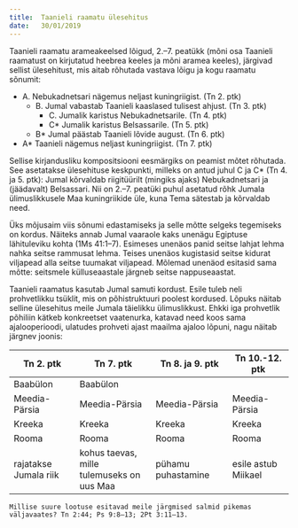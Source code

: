 ```yaml
---
title:  Taanieli raamatu ülesehitus
date:   30/01/2019
---
```


Taanieli raamatu arameakeelsed lõigud, 2.–7. peatükk (mõni osa Taanieli raamatust on kirjutatud heebrea keeles ja mõni aramea keeles), järgivad sellist ülesehitust, mis aitab rõhutada vastava lõigu ja kogu raamatu sõnumit:

- A. Nebukadnetsari nägemus neljast kuningriigist. (Tn 2. ptk)
    - B. Jumal vabastab Taanieli kaaslased tulisest ahjust. (Tn 3. ptk)
        - C. Jumalik karistus Nebukadnetsarile. (Tn 4. ptk)
        - C* Jumalik karistus Belsassarile. (Tn 5. ptk)
    - B* Jumal päästab Taanieli lõvide august. (Tn 6. ptk)
- A* Taanieli nägemus neljast kuningriigist. (Tn 7. ptk)

Sellise kirjandusliku kompositsiooni eesmärgiks on peamist mõtet rõhutada. See asetatakse ülesehituse keskpunkti, milleks on antud juhul C ja C* (Tn 4. ja 5. ptk): Jumal kõrvaldab riigitüürilt (mingiks ajaks) Nebukadnetsari ja (jäädavalt) Belsassari. Nii on 2.–7. peatüki puhul asetatud rõhk Jumala ülimuslikkusele Maa kuningriikide üle, kuna Tema sätestab ja kõrvaldab need.

Üks mõjusaim viis sõnumi edastamiseks ja selle mõtte selgeks tegemiseks on kordus. Näiteks annab Jumal vaaraole kaks unenägu Egiptuse lähituleviku kohta (1Ms 41:1–7). Esimeses unenäos panid seitse lahjat lehma nahka seitse rammusat lehma. Teises unenäos kugistasid seitse kidurat viljapead alla seitse tuumakat viljapead. Mõlemad unenäod esitasid sama mõtte: seitsmele külluseaastale järgneb seitse nappuseaastat.

Taanieli raamatus kasutab Jumal samuti kordust. Esile tuleb neli prohvetlikku tsüklit, mis on põhistruktuuri poolest kordused. Lõpuks näitab selline ülesehitus meile Jumala täielikku ülimuslikkust. Ehkki iga prohvetlik põhiliin kätkeb konkreetset vaatenurka, katavad need koos sama ajalooperioodi, ulatudes prohveti ajast maailma ajaloo lõpuni, nagu näitab järgnev joonis:

| Tn 2. ptk | Tn 7. ptk | Tn 8. ja 9. ptk | Tn 10.-12. ptk |
|-----------|-----------|-----------------|----------------|
| Baabülon  | Baabülon  |                 |                |
| Meedia-Pärsia | Meedia-Pärsia | Meedia-Pärsia | Meedia-Pärsia |
| Kreeka    | Kreeka    | Kreeka          | Kreeka         |
| Rooma     | Rooma     | Rooma           | Rooma          |
| rajatakse Jumala riik | kohus taevas, mille<br />tulemuseks on uus Maa | pühamu puhastamine | esile astub Miikael |

`Millise suure lootuse esitavad meile järgmised salmid pikemas väljavaates? Tn 2:44; Ps 9:8–13; 2Pt 3:11–13.`
